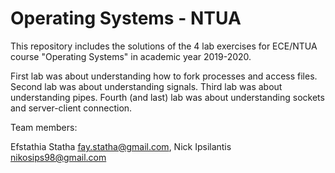 # Operating Systems - NTUA

This repository includes the solutions of the 4 lab exercises for ECE/NTUA course "Operating Systems" in academic year 2019-2020.

First lab was about understanding how to fork processes and access files.
Second lab was about understanding signals.
Third lab was about understanding pipes.
Fourth (and last) lab was about understanding sockets and server-client connection.

Team members:

Efstathia Statha <fay.statha@gmail.com>, Nick Ipsilantis <nikosips98@gmail.com>
